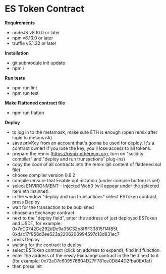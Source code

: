 ES Token Contract
=================

**Requirements** 

- nodeJS v8.10.0 or later
- npm v6.13.0 or later
- truffle v5.1.22 or later

**Installation**

- git submodule init update
- npm i

**Run tests**

- npm run lint
- npm run test

**Make Flattened contract file**

- npm run flatten

**Deploy**

- to log in to the metamask, make sure ETH is enough (open remix after login to metamask)
- save privKey from an account that's gonna be used for deploy. It's a contract owner! If you lose the key, you'll lose access to all tokens.
- prepare the remix (https://remix.ethereum.org, turn on "solidity compiler" and "deploy and run trunsactions" plug-ins)
- copy the code of all contracts into the remix (all content of flattened.sol file)
- choose compiler version 0.6.2
- compile (ensure that Enable optimization (under compile button) is set)
- select ENVIRONMENT - Injected Web3 (will appear under the selected item eth mainnet).
- in the window "deploy and run trunsactions" select ESToken contract, press Deploy.
- wait for the transaction to be published
- choose an Exchange contract
- next to the "deploy field", enter the address of just deployed ESToken and USDT, for example:
0x7cC0742Ce292dDc9a35C32b8f6F33815f14f85f, 0xdac17f958d2ee523a2206206994597c13d831ec7
- press Deploy 
- waiting for the contract to deploy
- select ESToken contract (click on address to expand), find init function.
- enter the address of the newly Exchange contract in the field next to it (for example: 0x72e07c609576804D27F781ee0D844D2fba0EA1af)
- then press init
